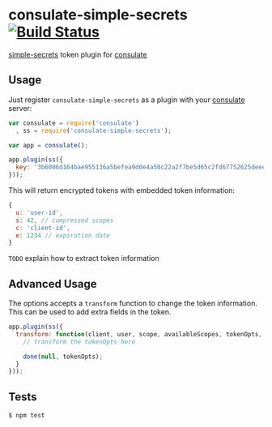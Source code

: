 consulate-simple-secrets [![Build Status](https://travis-ci.org/consulate/consulate-simple-secrets.png?branch=master)](https://travis-ci.org/consulate/consulate-simple-secrets)
========================

[simple-secrets](https://github.com/timshadel/simple-secrets) token plugin for [consulate](https://github.com/consulate/consulate)

Usage
-----

Just register `consulate-simple-secrets` as a plugin with your [consulate](https://github.com/consulate/consulate) server:

```js
var consulate = require('consulate')
  , ss = require('consulate-simple-secrets');

var app = consulate();

app.plugin(ss({
  key: '3b6006d164bae955136a5befea9d0e4a50c22a2f7be5d65c2fd67752625deee3'
}));
```

This will return encrypted tokens with embedded token information:

```js
{
  u: 'user-id',
  s: 42, // compressed scopes
  c: 'client-id',
  e: 1234 // expiration date
}
```

`TODO` explain how to extract token information

Advanced Usage
--------------

The options accepts a `transform` function to change the token information. This can be used to add extra fields in the token.

```js
app.plugin(ss({
  transform: function(client, user, scope, availableScopes, tokenOpts, done) {
    // transform the tokenOpts here

    done(null, tokenOpts);
  }
}));
```

Tests
-----

```sh
$ npm test
```

